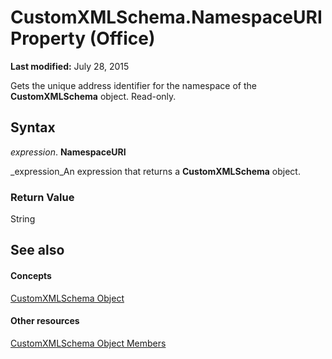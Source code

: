 
# CustomXMLSchema.NamespaceURI Property (Office)

 **Last modified:** July 28, 2015

Gets the unique address identifier for the namespace of the  **CustomXMLSchema** object. Read-only.

## Syntax

 _expression_. **NamespaceURI**

 _expression_An expression that returns a  **CustomXMLSchema** object.


### Return Value

String


## See also


#### Concepts


 [CustomXMLSchema Object](9110da6c-fc54-98b2-7e5e-e6d4c21712ad.md)
#### Other resources


 [CustomXMLSchema Object Members](1b7613ff-e53d-2e6a-09a9-a5b427f3792f.md)
